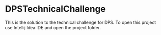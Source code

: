 # DPSTechnicalChallenge
This is the solution to the technical challenge for DPS.
To open this project use Intellij Idea IDE and open the project folder.
